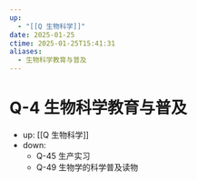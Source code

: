 ```yaml
---
up:
  - "[[Q 生物科学]]"
date: 2025-01-25
ctime: 2025-01-25T15:41:31
aliases:
  - 生物科学教育与普及
---
```


# Q-4 生物科学教育与普及

- up: [[Q 生物科学]]
- down:
	- Q-45 生产实习
	- Q-49 生物学的科学普及读物
